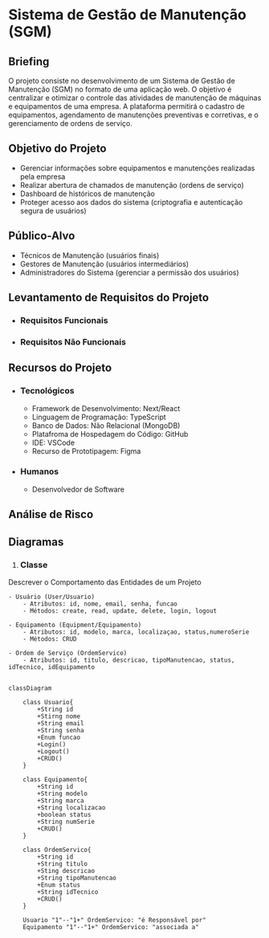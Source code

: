 # Sistema de Gestão de Manutenção (SGM)

## Briefing
O projeto consiste no desenvolvimento de um Sistema de Gestão de Manutenção (SGM) no formato de uma aplicação web. O objetivo é centralizar e otimizar o controle das atividades de manutenção de máquinas e equipamentos de uma empresa. A plataforma permitirá o cadastro de equipamentos, agendamento de manutenções preventivas e corretivas, e o gerenciamento de ordens de serviço.

## Objetivo do Projeto
- Gerenciar informações sobre equipamentos e manutenções realizadas pela empresa
- Realizar abertura de chamados de manutenção (ordens de serviço)
- Dashboard de históricos de manutenção
- Proteger acesso aos dados do sistema (criptografia e autenticação segura de usuários)

## Público-Alvo
- Técnicos de Manutenção (usuários finais)
- Gestores de Manutenção (usuários intermediários)
- Administradores do Sistema (gerenciar a permissão dos usuários)

## Levantamento de Requisitos do Projeto
- ### Requisitos Funcionais


- ### Requisitos Não Funcionais

## Recursos do Projeto
- ### Tecnológicos
    - Framework de Desenvolvimento: Next/React
    - Linguagem de Programação: TypeScript
    - Banco de Dados: Não Relacional (MongoDB)
    - Platafroma de Hospedagem do Código: GitHub
    - IDE: VSCode
    - Recurso de Prototipagem: Figma

- ### Humanos
    - Desenvolvedor de Software

## Análise de Risco

## Diagramas

1. ### Classe
Descrever o Comportamento das Entidades de um Projeto

    - Usuário (User/Usuario)
        - Atributos: id, nome, email, senha, funcao
        - Métodos: create, read, update, delete, login, logout

    - Equipamento (Equipment/Equipamento)
        - Atributos: id, modelo, marca, localizaçao, status,numeroSerie
        - Métodos: CRUD

    - Ordem de Serviço (OrdemServico)
        - Atributos: id, titulo, descricao, tipoManutencao, status, idTecnico, idEquipamento

```mermaid

classDiagram

    class Usuario{
        +String id
        +Stirng nome
        +String email
        +String senha
        +Enum funcao
        +Login()
        +Logout()
        +CRUD()
    }

    class Equipamento{
        +String id
        +String modelo
        +String marca
        +String localizacao
        +boolean status
        +String numSerie
        +CRUD()
    }

    class OrdemServico{
        +String id
        +String titulo
        +Sting descricao
        +String tipoManutencao
        +Enum status
        +String idTecnico
        +CRUD()
    }

    Usuario "1"--"1+" OrdemServico: "é Responsável por"
    Equipamento "1"--"1+" OrdemServico: "associada a"
    
```
